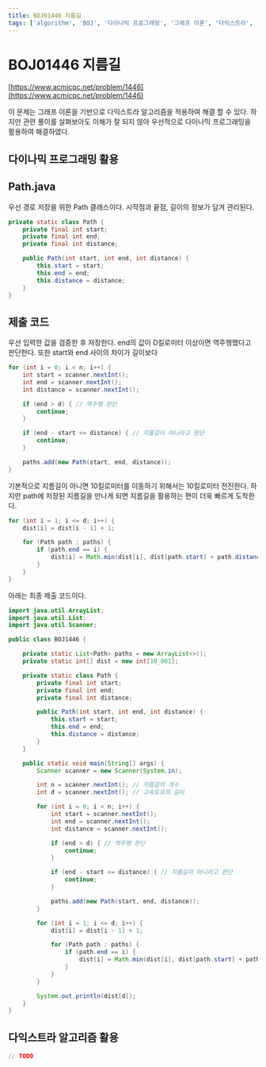 ```yaml
---
title: BOJ01446 지름길
tags: ['algorithm', 'BOJ', '다이나믹 프로그래밍', '그래프 이론', '다익스트라', '최단 경로 알고리즘', 'TODO']
---
```


# BOJ01446 지름길

[https://www.acmicpc.net/problem/1446](https://www.acmicpc.net/problem/1446)

이 문제는 그래프 이론을 기반으로 다익스트라 알고리즘을 적용하여 해결 할 수 있다.
하지만 관련 풀이를 살펴보아도 이해가 잘 되지 않아 우선적으로 다이나믹 프로그래밍을 활용하여 해결하였다.

## 다이나믹 프로그래밍 활용

## Path.java

우선 경로 저장을 위한 Path 클래스이다.
시작점과 끝점, 길이의 정보가 담겨 관리된다.

```java
private static class Path {
    private final int start;
    private final int end;
    private final int distance;

    public Path(int start, int end, int distance) {
        this.start = start;
        this.end = end;
        this.distance = distance;
    }
}
```

## 제출 코드

우선 입력한 값을 검증한 후 저장한다.
end의 값이 D킬로미터 이상이면 역주행했다고 판단한다.
또한 start와 end 사이의 차이가 길이보다 

```java
for (int i = 0; i < n; i++) {
    int start = scanner.nextInt();
    int end = scanner.nextInt();
    int distance = scanner.nextInt();

    if (end > d) { // 역주행 판단
        continue;
    }

    if (end - start <= distance) { // 지름길이 아니라고 판단
        continue;
    }

    paths.add(new Path(start, end, distance));
}
```

기본적으로 지름길이 아니면 10킬로미터를 이동하기 위해서는 10킬로미터 전진한다.
하지만 path에 저장된 지름길을 만나게 되면 지름길을 활용하는 편이 더욱 빠르게 도착한다.

```java
for (int i = 1; i <= d; i++) {
    dist[i] = dist[i - 1] + 1;

    for (Path path : paths) {
        if (path.end == i) {
            dist[i] = Math.min(dist[i], dist[path.start] + path.distance);
        }
    }
}
```

아래는 최종 제출 코드이다.

```java
import java.util.ArrayList;
import java.util.List;
import java.util.Scanner;

public class BOJ1446 {

    private static List<Path> paths = new ArrayList<>();
    private static int[] dist = new int[10_001];

    private static class Path {
        private final int start;
        private final int end;
        private final int distance;

        public Path(int start, int end, int distance) {
            this.start = start;
            this.end = end;
            this.distance = distance;
        }
    }

    public static void main(String[] args) {
        Scanner scanner = new Scanner(System.in);

        int n = scanner.nextInt(); // 지름길의 개수
        int d = scanner.nextInt(); // 고속도로의 길이

        for (int i = 0; i < n; i++) {
            int start = scanner.nextInt();
            int end = scanner.nextInt();
            int distance = scanner.nextInt();

            if (end > d) { // 역주행 판단
                continue;
            }

            if (end - start <= distance) { // 지름길이 아니라고 판단
                continue;
            }

            paths.add(new Path(start, end, distance));
        }

        for (int i = 1; i <= d; i++) {
            dist[i] = dist[i - 1] + 1;

            for (Path path : paths) {
                if (path.end == i) {
                    dist[i] = Math.min(dist[i], dist[path.start] + path.distance);
                }
            }
        }

        System.out.println(dist[d]);
    }
}
```

## 다익스트라 알고리즘 활용

```java
// TODO
```

<TagLinks />